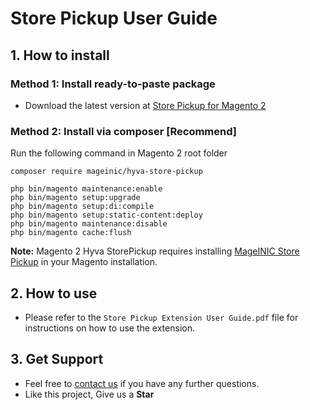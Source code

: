# Store Pickup User Guide

## 1. How to install

### Method 1: Install ready-to-paste package

- Download the latest version at [Store Pickup for Magento 2](https://www.mageinic.com/store-pickup.html)

### Method 2: Install via composer [Recommend]

Run the following command in Magento 2 root folder

```
composer require mageinic/hyva-store-pickup

php bin/magento maintenance:enable
php bin/magento setup:upgrade
php bin/magento setup:di:compile
php bin/magento setup:static-content:deploy
php bin/magento maintenance:disable
php bin/magento cache:flush
```

**Note:**
Magento 2 Hyva StorePickup requires installing [MageINIC Store Pickup](https://github.com/mageinic/store-pickup) in your Magento installation.

## 2. How to use

- Please refer to the `Store Pickup Extension User Guide.pdf` file for instructions on how to use the extension.

## 3. Get Support

- Feel free to [contact us](https://www.mageinic.com/contact.html) if you have any further questions.
- Like this project, Give us a **Star**
